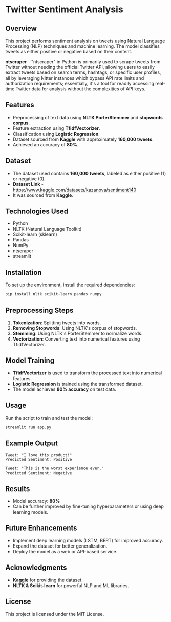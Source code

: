 # Twitter Sentiment Analysis

## Overview
This project performs sentiment analysis on tweets using Natural Language Processing (NLP) techniques and machine learning. The model classifies tweets as either positive or negative based on their content.

**ntscraper** - "ntscraper" in Python is primarily used to scrape tweets from Twitter without needing the official Twitter API, allowing users to easily extract tweets based on search terms, hashtags, or specific user profiles, all by leveraging Nitter instances which bypass API rate limits and authorization requirements; essentially, it's a tool for readily accessing real-time Twitter data for analysis without the complexities of API keys. 

## Features
- Preprocessing of text data using **NLTK PorterStemmer** and **stopwords corpus**.
- Feature extraction using **TfidfVectorizer**.
- Classification using **Logistic Regression**.
- Dataset sourced from **Kaggle** with approximately **160,000 tweets**.
- Achieved an accuracy of **80%**.

## Dataset
- The dataset used contains **160,000 tweets**, labeled as either positive (1) or negative (0).
- **Dataset Link** - https://www.kaggle.com/datasets/kazanova/sentiment140
- It was sourced from **Kaggle**.

## Technologies Used
- Python
- NLTK (Natural Language Toolkit)
- Scikit-learn (sklearn)
- Pandas
- NumPy
- ntscraper
- streamlit

## Installation
To set up the environment, install the required dependencies:
```bash
pip install nltk scikit-learn pandas numpy
```

## Preprocessing Steps
1. **Tokenization**: Splitting tweets into words.
2. **Removing Stopwords**: Using NLTK's corpus of stopwords.
3. **Stemming**: Using NLTK's PorterStemmer to normalize words.
4. **Vectorization**: Converting text into numerical features using TfidfVectorizer.

## Model Training
- **TfidfVectorizer** is used to transform the processed text into numerical features.
- **Logistic Regression** is trained using the transformed dataset.
- The model achieves **80% accuracy** on test data.

## Usage
Run the script to train and test the model:
```bash
streamlit run app.py
```

## Example Output
```
Tweet: "I love this product!"
Predicted Sentiment: Positive

Tweet: "This is the worst experience ever."
Predicted Sentiment: Negative
```

## Results
- Model accuracy: **80%**
- Can be further improved by fine-tuning hyperparameters or using deep learning models.

## Future Enhancements
- Implement deep learning models (LSTM, BERT) for improved accuracy.
- Expand the dataset for better generalization.
- Deploy the model as a web or API-based service.

## Acknowledgments
- **Kaggle** for providing the dataset.
- **NLTK & Scikit-learn** for powerful NLP and ML libraries.

## License
This project is licensed under the MIT License.

